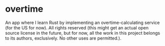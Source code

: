 # overtime

An app where I learn Rust by implementing an overtime-calculating
service (for the US for now). All rights reserved (this might get an
actual open source license in the future, but for now, all the work in
this project belongs to its authors, exclusively. No other uses are
permitted.).
